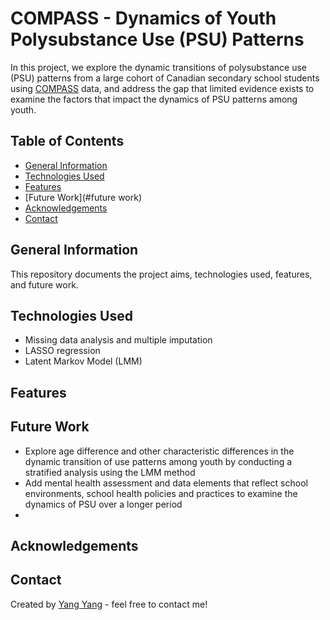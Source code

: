 # COMPASS - Dynamics of Youth Polysubstance Use (PSU) Patterns
In this project, we explore the dynamic transitions of polysubstance use (PSU) patterns from a large cohort of Canadian secondary school students using [COMPASS](https://uwaterloo.ca/compass-system/about) data, and address the gap that limited evidence exists to examine the factors that impact the dynamics of PSU patterns among youth.

## Table of Contents
* [General Information](#general-information)
* [Technologies Used](#technologies-used)
* [Features](#features)
* [Future Work](#future work)
* [Acknowledgements](#acknowledgements)
* [Contact](#contact)

## General Information
This repository documents the project aims, technologies used, features, and future work. 

## Technologies Used
- Missing data analysis and multiple imputation
- LASSO regression 
- Latent Markov Model (LMM)

## Features

## Future Work
- Explore age difference and other characteristic differences in the dynamic transition of use patterns among youth by conducting a stratified analysis using the LMM method
- Add mental health assessment and data elements that reflect school environments, school health policies and practices to examine the dynamics of PSU over a longer period
- 

## Acknowledgements

## Contact
Created by [Yang Yang](y24yang@uwaterloo.ca) - feel free to contact me!
